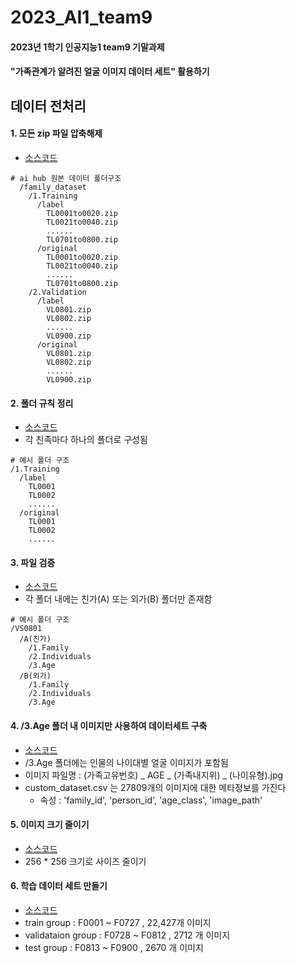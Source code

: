 # 2023_AI1_team9
#### 2023년 1학기 인공지능1 team9 기말과제
#### "가족관계가 알려진 얼굴 이미지 데이터 세트" 활용하기

## 데이터 전처리

#### 1. 모든 zip 파일 압축해제
- [소스코드](https://github.com/LimHaY/2023_AI1_team9/blob/main/unZip.py)

```
# ai hub 원본 데이터 폴더구조
  /family_dataset
    /1.Training
      /label
        TL0001to0020.zip
        TL0021to0040.zip
        ......
        TL0701to0800.zip
      /original
        TL0001to0020.zip
        TL0021to0040.zip
        ......
        TL0701to0800.zip
    /2.Validation
      /label
        VL0801.zip
        VL0802.zip
        ......
        VL0900.zip
      /original
        VL0801.zip
        VL0802.zip
        ......
        VL0900.zip
```

#### 2. 폴더 규칙 정리
- [소스코드](https://github.com/LimHaY/2023_AI1_team9/blob/main/folder_Rule.py)
- 각 친족마다 하나의 폴더로 구성됨
```
# 예시 폴더 구조
/1.Training
  /label
    TL0001
    TL0002
    ......
  /original
    TL0001
    TL0002
    ......
```
#### 3. 파일 검증
- [소스코드](https://github.com/LimHaY/2023_AI1_team9/blob/main/kinship_type.py)
- 각 폴더 내에는 친가(A) 또는 외가(B) 폴더만 존재함
```
# 예시 폴더 구조
/VS0801
  /A(친가)
    /1.Family
    /2.Individuals
    /3.Age
  /B(외가)
    /1.Family
    /2.Individuals
    /3.Age
```
#### 4. /3.Age 폴더 내 이미지만 사용하여 데이터세트 구축
- [소스코드](https://github.com/LimHaY/2023_AI1_team9/blob/main/select_used_files.py)
- /3.Age 폴더에는 인물의 나이대별 얼굴 이미지가 포함됨
- 이미지 파일명 : (가족고유번호) _ AGE _ (가족내지위) _ (나이유형).jpg
- custom_dataset.csv 는 27809개의 이미지에 대한 메타정보를 가진다
  - 속성 : 'family_id', 'person_id', 'age_class', 'image_path'
#### 5. 이미지 크기 줄이기
- [소스코드](https://github.com/LimHaY/2023_AI1_team9/blob/main/resize_image.py)
- 256 * 256 크기로 사이즈 줄이기
#### 6. 학습 데이터 세트 만들기
- [소스코드](https://github.com/LimHaY/2023_AI1_team9/blob/main/make_fixed_test_dataset.py)
- train group : F0001 ~ F0727 , 22,427개 이미지
- validataion group : F0728 ~ F0812 , 2712 개 이미지
- test group : F0813 ~ F0900 , 2670 개 이미지
